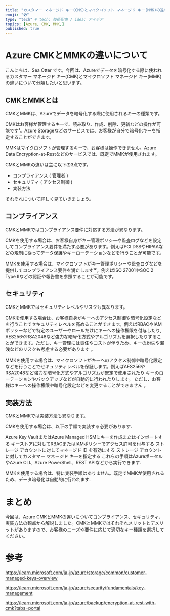 ```yaml
---
title: "カスタマー マネージド キー(CMK)とマイクロソフト マネージド キー(MMK)の違い"
emoji: "💿"
type: "tech" # tech: 技術記事 / idea: アイデア
topics: [Azure, CMK, MMK,]
published: true
---
```

# Azure CMKとMMKの違いについて

こんにちは、Sea Otter です。今回は、Azureでデータを暗号化する際に使われるカスタマー マネージド キー(CMK)とマイクロソフト マネージド キー(MMK)の違いについて分類したいと思います。

## CMKとMMKとは

CMKとMMKは、Azureでデータを暗号化する際に使用されるキーの種類です。

CMKはお客様が管理するキーで、読み取り、作成、削除、更新などの操作が可能です¹。Azure Storageなどのサービスでは、お客様が自分で暗号化キーを指定することができます。

MMKはマイクロソフトが管理するキーで、お客様は操作できません。Azure Data Encryption-at-Restなどのサービスでは、既定でMMKが使用されます。

CMKとMMKの違いは主に以下の3点です。

- コンプライアンス ( 管理者 )
- セキュリティ ( アクセス制御 )
- 実装方法

それぞれについて詳しく見ていきましょう。

## コンプライアンス

CMKとMMKではコンプライアンス要件に対応する方法が異なります。

CMKを使用する場合は、お客様自身がキー管理ポリシーや監査ログなどを設定してコンプライアンス要件を満たす必要があります。例えばPCI DSSやHIPAAなどの規制に従ってデータ保護やキーローテーションなどを行うことが可能です。

MMKを使用する場合は、マイクロソフトがキー管理ポリシーや監査ログなどを提供してコンプライアンス要件を満たします¹²。例えばISO 27001やSOC 2 Type IIなどの認証や報告書を参照することが可能です。

## セキュリティ

CMKとMMKではセキュリティレベルやリスクも異なります。

CMKを使用する場合は、お客様自身がキーへのアクセス制御や暗号化設定などを行うことでセキュリティレベルを高めることができます。例えばRBACやIAMポリシーなどで特定のユーザーやロールだけにキーへの操作権限を付与したり, AES256やRSA2048など強力な暗号化方式やアルゴリズムを選択したりすることができます。ただし、キー管理には責任やコストが伴うため、キーの紛失や漏洩などのリスクも考慮する必要があります 。

MMKを使用する場合は、マイクロソフトがキーへのアクセス制御や暗号化設定などを行うことでセキュリティレベルを保証します。例えばAES256やRSA2048など強力な暗号化方式やアルゴリズムが既定で使用されたり キーのローテーションやバックアップなどが自動的に行われたりします。 ただし、お客様はキーへの操作権限や暗号化設定などを変更することができません 。

## 実装方法
CMKとMMKでは実装方法も異なります。

CMKを使用する場合は、以下の手順で実装する必要があります.

Azure Key VaultまたはAzure Managed HSMにキーを作成またはインポートする
キーストアに対してRBACまたはIAMポリシーでアクセス許可を付与する
ストレージ アカウントに対してマネージド ID を有効にする
ストレージ アカウントに対してカスタマー マネージド キーを指定する
これらの手順はAzureポータルやAzure CLI、Azure PowerShell、REST APIなどから実行できます.

MMKを使用する場合は、特に実装手順はありません。既定でMMKが使用されるため、データ暗号化は自動的に行われます.

# まとめ
今回は、Azure CMKとMMKの違いについてコンプライアンス、セキュリティ、実装方法の観点から解説しました。CMKとMMKではそれぞれメリットとデメリットがありますので、お客様のニーズや要件に応じて適切なキー種類を選択してください。

# 参考
https://learn.microsoft.com/ja-jp/azure/storage/common/customer-managed-keys-overview

https://learn.microsoft.com/ja-jp/azure/security/fundamentals/key-management

https://learn.microsoft.com/ja-jp/azure/backup/encryption-at-rest-with-cmk?tabs=portal